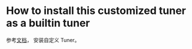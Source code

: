 # How to install this customized tuner as a builtin tuner

参考[文档](https://github.com/microsoft/nni/blob/master/docs/zh_CN/Tuner/InstallCustomizedTuner.md)， 安装自定义 Tuner。